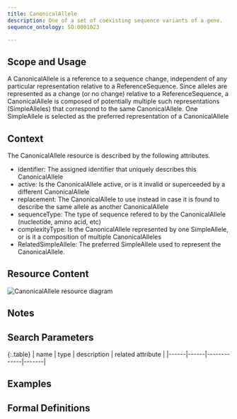 ```yaml
---
title: CanonicalAllele
description: One of a set of coexisting sequence variants of a gene.
sequence_ontology: SO:0001023

---
```


Scope and Usage
---------------

A CanonicalAllele is a reference to a sequence change, independent of any particular representation relative to a ReferenceSequence. Since alleles are represented as a change (or no change) relative to a ReferenceSequence, a CanonicalAllele is composed of potentially multiple such representations (SimpleAlleles) that correspond to the same CanonicalAllele. One SimpleAllele is selected as the preferred representation of a CanonicalAllele

Context
-------

The CanonicalAllele resource is described by the following attributes.

* identifier: The assigned identifier that uniquely describes this CanonicalAllele
* active: Is the CanonicalAllele active, or is it invalid or superceeded by a different CanonicalAllele
* replacement: The CanonicalAllele to use instead in case it is found to describe the same allele as another CanonicalAllele
* sequenceType: The type of sequence refered to by the CanonicalAllele (nucleotide, amino acid, etc)
* complexityType: Is the CanonicalAllele represented by one SimpleAllele, or is it a composition of multiple CanonicalAlleles
* RelatedSimpleAllele: The preferred SimpleAllele used to represent the CanonicalAllele.


Resource Content
----------------

![CanonicalAllele resource diagram](/images/CanonicalAllele.svg)

Notes
-----

Search Parameters
-----------------

{:.table}
| name | type | description | related attribute |
|------|------|-------------|-------|


Examples
--------

Formal Definitions
------------------
